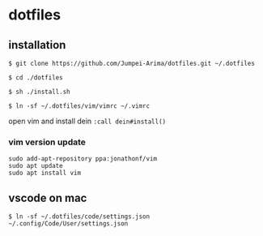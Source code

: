 # dotfiles

## installation
`$ git clone https://github.com/Jumpei-Arima/dotfiles.git ~/.dotfiles`

`$ cd ./dotfiles`

`$ sh ./install.sh`

`$ ln -sf ~/.dotfiles/vim/vimrc ~/.vimrc`

open vim and install dein
`:call dein#install()`

### vim version update

```
sudo add-apt-repository ppa:jonathonf/vim
sudo apt update
sudo apt install vim
```

## vscode on mac
`$ ln -sf ~/.dotfiles/code/settings.json ~/.config/Code/User/settings.json`
